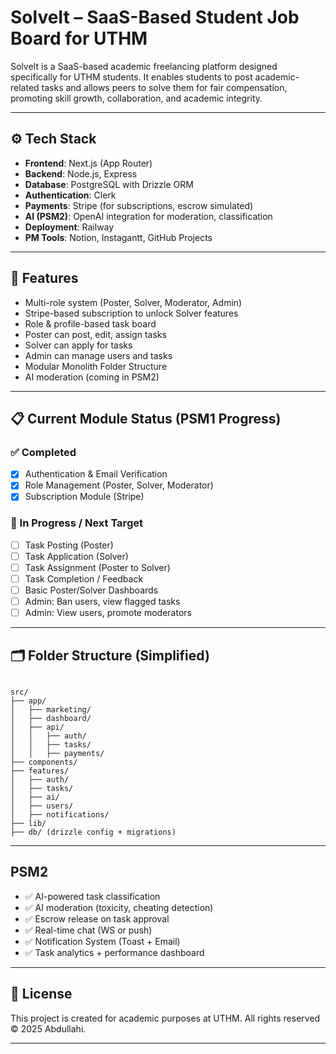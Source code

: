 

# SolveIt – SaaS-Based Student Job Board for UTHM

SolveIt is a SaaS-based academic freelancing platform designed specifically for UTHM students. It enables students to post academic-related tasks and allows peers to solve them for fair compensation, promoting skill growth, collaboration, and academic integrity.

---

## ⚙️ Tech Stack

- **Frontend**: Next.js (App Router)
- **Backend**: Node.js, Express
- **Database**: PostgreSQL with Drizzle ORM
- **Authentication**: Clerk
- **Payments**: Stripe (for subscriptions, escrow simulated)
- **AI (PSM2)**: OpenAI integration for moderation, classification
- **Deployment**:  Railway
- **PM Tools**: Notion, Instagantt, GitHub Projects

---

## 🚀 Features

- Multi-role system (Poster, Solver, Moderator, Admin)
- Stripe-based subscription to unlock Solver features
- Role & profile-based task board
- Poster can post, edit, assign tasks
- Solver can apply for tasks
- Admin can manage users and tasks
- Modular Monolith Folder Structure
- AI moderation (coming in PSM2)

---

## 📋 Current Module Status (PSM1 Progress)

### ✅ Completed
- [x] Authentication & Email Verification
- [x] Role Management (Poster, Solver, Moderator)
- [x] Subscription Module (Stripe)

### 🚧 In Progress / Next Target
- [ ] Task Posting (Poster)
- [ ] Task Application (Solver)
- [ ] Task Assignment (Poster to Solver)
- [ ] Task Completion / Feedback
- [ ] Basic Poster/Solver Dashboards
- [ ] Admin: Ban users, view flagged tasks
- [ ] Admin: View users, promote moderators

---

## 🗂 Folder Structure (Simplified)

```

src/
├── app/
│   ├── marketing/
│   ├── dashboard/
│   ├── api/
│   │   ├── auth/
│   │   ├── tasks/
│   │   ├── payments/
├── components/
├── features/
│   ├── auth/
│   ├── tasks/
│   ├── ai/
│   ├── users/
│   ├── notifications/
├── lib/
├── db/ (drizzle config + migrations)

```

---

##  PSM2

- ✅ AI-powered task classification
- ✅ AI moderation (toxicity, cheating detection)
- ✅ Escrow release on task approval
- ✅ Real-time chat (WS or push)
- ✅ Notification System (Toast + Email)
- ✅ Task analytics + performance dashboard

---

## 📜 License

This project is created for academic purposes at UTHM. All rights reserved © 2025 Abdullahi.


---

